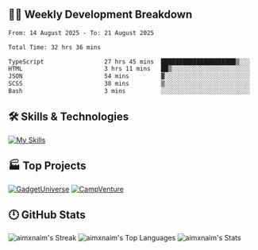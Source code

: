 

## 🧑‍💻 Weekly Development Breakdown

<!--START_SECTION:waka-->

```txt
From: 14 August 2025 - To: 21 August 2025

Total Time: 32 hrs 36 mins

TypeScript                 27 hrs 45 mins  █████████████████████▒░░░   85.12 %
HTML                       3 hrs 11 mins   ██▒░░░░░░░░░░░░░░░░░░░░░░   09.79 %
JSON                       54 mins         ▓░░░░░░░░░░░░░░░░░░░░░░░░   02.79 %
SCSS                       38 mins         ▒░░░░░░░░░░░░░░░░░░░░░░░░   01.98 %
Bash                       3 mins          ░░░░░░░░░░░░░░░░░░░░░░░░░   00.19 %
```

<!--END_SECTION:waka-->

## 🛠️ Skills & Technologies

[![My Skills](https://skillicons.dev/icons?i=angular,react,docker,mongodb,nodejs,express,github,bootstrap,prisma,postman,postgres&perline=8)](https://skillicons.dev)

## 🏭 Top Projects

[![GadgetUniverse](https://github-readme-stats.vercel.app/api/pin/?username=aimxnaim&repo=GadgetUniverse&theme=tokyonight&show_icons=true&hide_border=true)](https://github.com/aimxnaim/GadgetUniverse)
[![CampVenture](https://github-readme-stats.vercel.app/api/pin/?username=aimxnaim&repo=CampVenture&theme=tokyonight&show_icons=true&hide_border=true)](https://github.com/aimxnaim/CampVenture)

## 🕛 GitHub Stats

![aimxnaim's Streak](https://streak-stats.demolab.com?user=aimxnaim&theme=tokyonight&show_icons=true&hide_border=true)
![aimxnaim's Top Languages](https://github-readme-stats.vercel.app/api/top-langs/?username=aimxnaim&theme=tokyonight&show_icons=true&hide_border=true&layout=compact)
![aimxnaim's Stats](https://github-readme-stats.vercel.app/api?username=aimxnaim&theme=tokyonight&show_icons=true&hide_border=true&count_private=true)




